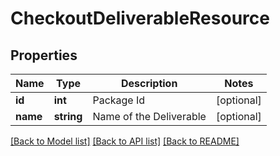 # CheckoutDeliverableResource

## Properties
Name | Type | Description | Notes
------------ | ------------- | ------------- | -------------
**id** | **int** | Package Id | [optional] 
**name** | **string** | Name of the Deliverable | [optional] 

[[Back to Model list]](../README.md#documentation-for-models) [[Back to API list]](../README.md#documentation-for-api-endpoints) [[Back to README]](../README.md)



